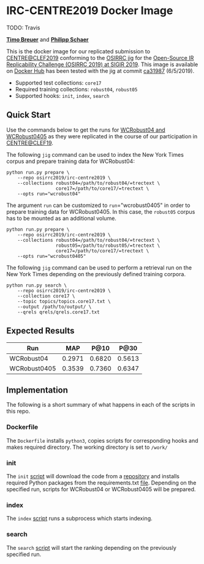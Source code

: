 # IRC-CENTRE2019 Docker Image

TODO: Travis

[**Timo Breuer**](https://github.com/breuert/) and [**Philipp Schaer**](https://github.com/phschaer/)

This is the docker image for our replicated submission to [CENTRE@CLEF2019](http://www.centre-eval.org/clef2019/) conforming to the [OSIRRC jig](https://github.com/osirrc/jig/) for the [Open-Source IR Replicability Challenge (OSIRRC 2019) at SIGIR 2019](https://osirrc.github.io/osirrc2019/).
This image is available on [Docker Hub](https://hub.docker.com/r/osirrc2019/irc-centre2019) has been tested with the jig at commit [ca31987](https://github.com/osirrc/jig/commit/ca3198704795f2b6de8b78ed7a66bbdf1dccadb1) (6/5/2019).

+ Supported test collections: `core17`
+ Required training collections: `robust04`, `robust05`
+ Supported hooks: `init`, `index`, `search`

## Quick Start

Use the commands below to get the runs for [WCRobust04 and WCRobust0405](https://trec.nist.gov/pubs/trec26/papers/WaterlooCormack-CC.pdf) as they were replicated in the course of our participation in [CENTRE@CLEF19](http://www.centre-eval.org/clef2019/). <br>

The following `jig` command can be used to index the New York Times corpus and prepare training data for WCRobust04:

```
python run.py prepare \
    --repo osirrc2019/irc-centre2019 \
    --collections robust04=/path/to/robust04/=trectext \
                  core17=/path/to/core17/=trectext \
    --opts run="wcrobust04"
```

The argument `run` can be customized to `run`="wcrobust0405" in order to prepare training data for WCRobust0405.
In this case, the `robust05` corpus has to be mounted as an additional volume.

```
python run.py prepare \
    --repo osirrc2019/irc-centre2019 \
    --collections robust04=/path/to/robust04/=trectext \
                  robust05=/path/to/robust05/=trectext \
                  core17=/path/to/core17/=trectext \
    --opts run="wcrobust0405"
```

The following `jig` command can be used to perform a retrieval run on the New York Times depending on the previously defined training corpora.

```
python run.py search \
    --repo osirrc2019/irc-centre2019 \
    --collection core17 \
    --topic topics/topics.core17.txt \
    --output /path/to/output/ \
    --qrels qrels/qrels.core17.txt
```

## Expected Results

|Run | MAP | P@10 | P@30 |
|---|---|---|---|
|WCRobust04| 0.2971| 0.6820| 0.5613|
|WCRobust0405| 0.3539| 0.7360| 0.6347|

## Implementation

The following is a short summary of what happens in each of the scripts in this repo.

### Dockerfile

The `Dockerfile` installs `python3`, copies scripts for corresponding hooks and makes required directory. The working directory is set to  `/work/`

### init

The `init` [script](init) will download the code from a [repository](https://github.com/breuert/wcrobust0405-code/) and installs required Python packages from the requirements.txt [file](https://github.com/breuert/wcrobust0405-code/blob/master/requirements.txt). Depending on the specified run, scripts for WCRobust04 or WCRobust0405 will be prepared.

### index

The `index` [script](index) runs a subprocess which starts indexing.

### search

The `search` [script](search) will start the ranking depending on the previously specified run.
